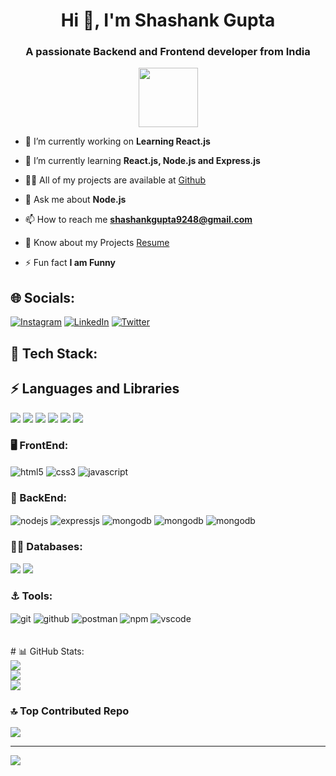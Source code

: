 <h1 align="center">Hi 👋, I'm Shashank Gupta</h1>
<h3 align="center">A passionate Backend and Frontend developer from India</h3>
<div align="center">
 <img height="95" src="https://readme-typing-svg.herokuapp.com/?lines=SHASHANK+GUPTA;FULL+STACK+WEB+DEVELOPER;MERN+STACK+DEVELOPER;WEB+DEVELOPER;&color=cyan&center=true" />
</div>

- 🔭 I’m currently working on **Learning React.js**

- 🌱 I’m currently learning **React.js, Node.js and Express.js**

- 👨‍💻 All of my projects are available at [Github](github.com/ShashankGupta10)

- 💬 Ask me about **Node.js**

- 📫 How to reach me **shashankgupta9248@gmail.com**

- 📄 Know about my Projects [Resume](https://drive.google.com/file/d/1Qcn9KZRZ3StFyuPYwlHXPTRtu8Xsmdf_/view?usp=sharing)

- ⚡ Fun fact **I am Funny**

## 🌐 Socials:

[![Instagram](https://img.shields.io/badge/Instagram-%23E4405F.svg?logo=Instagram&logoColor=white)](https://instagram.com/shashank._gupta_) [![LinkedIn](https://img.shields.io/badge/LinkedIn-%230077B5.svg?logo=linkedin&logoColor=white)](https://linkedin.com/in/shashankgupta10) [![Twitter](https://img.shields.io/badge/Twitter-%231DA1F2.svg?logo=Twitter&logoColor=white)](https://twitter.com/shashank_@18_)

<h2 align="left"> 📌 Tech Stack:</h2>

<div display="flex">
<h2 align="left"> ⚡ Languages and Libraries</h2>
<img src = "https://img.shields.io/badge/c-%2300599C.svg?style=for-the-badge&logo=c&logoColor=white">
<img src = "https://img.shields.io/badge/c++-%2300599C.svg?style=for-the-badge&logo=c%2B%2B&logoColor=white">
<img src = "https://img.shields.io/badge/java-%23ED8B00.svg?style=for-the-badge&logo=java&logoColor=white">
<img src = "https://img.shields.io/badge/python-3670A0?style=for-the-badge&logo=python&logoColor=ffdd54">
<img src = "https://img.shields.io/badge/numpy-%23013243.svg?style=for-the-badge&logo=numpy&logoColor=white">
<img src = "https://img.shields.io/badge/pandas-%23150458.svg?style=for-the-badge&logo=pandas&logoColor=white">
</div>

<div display="flex">
  <h3> 🖥️ FrontEnd: </h3>    
 <img src="https://img.shields.io/badge/html5-%23E34F26.svg?style=for-the-badge&logo=html5&logoColor=white" align="center" alt="html5">
 <img src = "https://img.shields.io/badge/css3-%231572B6.svg?style=for-the-badge&logo=css3&logoColor=white" align="center" alt="css3">
 <img src ="https://img.shields.io/badge/javascript-%23323330.svg?style=for-the-badge&logo=javascript&logoColor=%23F7DF1E" align="center" alt="javascript">
</div>

 <div ><h3> 👾 BackEnd: </h3> 
   <img src="https://img.shields.io/badge/Node.js-339933?style=for-the-badge&logo=nodedotjs&logoColor=white" align="center" alt="nodejs" />
   <img src="https://img.shields.io/badge/Express.js-%23323330?style=for-the-badge&logo=express&logoColor=white" align="center" alt="expressjs"/>
   <img src="https://img.shields.io/badge/JWT-black?style=for-the-badge&logo=JSON%20web%20tokens" align="center" alt="mongodb"/>
   <img src="https://img.shields.io/badge/Mongoose-4EA94B?style=for-the-badge&logo=mongoose&logoColor=white&color=red" align="center" alt="mongodb"/>
   <img src="https://img.shields.io/badge/Bcrypt JS-4EA94B?style=for-the-badge&logo=bcrypt&logoColor=white&color=blue" align="center" alt="mongodb"/>
 </div>


 <div ><h3> 👨‍💻 Databases: </h3> 
   <img src="https://img.shields.io/badge/MongoDB-%234ea94b.svg?style=for-the-badge&logo=mongodb&logoColor=white" />
   <img src="https://img.shields.io/badge/mysql-%2300f.svg?style=for-the-badge&logo=mysql&logoColor=white">
 </div>
 
   <div ><h3> ⚓️ Tools: </h3> 
   <img src="https://img.shields.io/badge/git-%23000000.svg?style=for-the-badge&logo=git&logoColor=#00C7B7&color=red" align="center" alt="git"/>
   <img src="https://img.shields.io/badge/GitHub-100000?style=for-the-badge&logo=github&logoColor=white" align="center" alt="github"/>
   <img src ="https://img.shields.io/badge/Postman-FF6C37?style=for-the-badge&logo=postman&logoColor=white" align="center" alt="postman">
   <img src = "https://img.shields.io/badge/NPM-%23000000.svg?style=for-the-badge&logo=npm&logoColor=white" align="center" alt="npm">
   <img src="https://img.shields.io/badge/Visual%20Studio-%231572B6.svg?style=for-the-badge&logo=visual-studio&logoColor=white"  align="center" alt="vscode"/>
 </div>
 </br>
 </br>
# 📊 GitHub Stats:
<div><img src = "https://github-readme-stats.vercel.app/api?username=ShashankGupta10&theme=shades-of-purple&hide_border=false&include_all_commits=false&count_private=false"><br/>
<img src ="https://github-readme-streak-stats.herokuapp.com/?user=ShashankGupta10&theme=shades-of-purple&hide_border=false"><br/>
<img src = "https://github-readme-stats.vercel.app/api/top-langs/?username=ShashankGupta10&theme=shades-of-purple&hide_border=false&include_all_commits=false&count_private=false&layout=compact"></div>



### 🔝 Top Contributed Repo

![](https://github-contributor-stats.vercel.app/api?username=ShashankGupta10&limit=5&theme=dark&combine_all_yearly_contributions=true)

---

[![](https://visitcount.itsvg.in/api?id=ShashankGupta10&icon=2&color=0)](https://visitcount.itsvg.in)

<!-- Proudly created with GPRM ( https://gprm.itsvg.in ) -->
